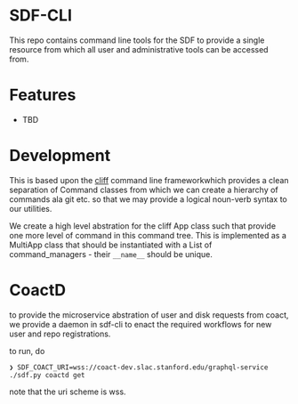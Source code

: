 # SDF-CLI

This repo contains command line tools for the SDF to provide a single resource from which all user and administrative tools can be accessed from.

# Features

- TBD



# Development

This is based upon the [cliff](https://docs.openstack.org/cliff/latest/index.html) command line frameworkwhich provides a clean separation of Command classes from which we can create a hierarchy of commands ala git etc. so that we may provide a logical noun-verb syntax to our utilities.

We create a high level abstration for the cliff App class such that provide one more level of command in this command tree. This is implemented as a MultiApp class that should be instantiated with a List of command_managers - their `__name__` should be unique.





# CoactD

to provide the microservice abstration of user and disk requests from coact, we provide a daemon in sdf-cli to enact the required workflows for new user and repo registrations.

to run, do

    ❯ SDF_COACT_URI=wss://coact-dev.slac.stanford.edu/graphql-service  ./sdf.py coactd get

note that the uri scheme is wss.
